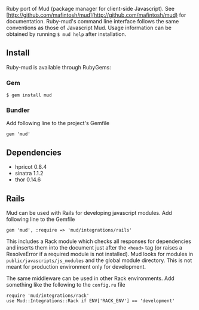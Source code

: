 Ruby port of Mud (package manager for client-side Javascript). See [http://github.com/mafintosh/mud](http://github.com/mafintosh/mud) for documentation. Ruby-mud's command line interface follows the same conventions as those of Javascript Mud. Usage information can be obtained by running `$ mud help` after installation.

## Install

Ruby-mud is available through RubyGems:

### Gem

    $ gem install mud

### Bundler

Add following line to the project's Gemfile

    gem 'mud'

## Dependencies

* hpricot 0.8.4
* sinatra 1.1.2
* thor 0.14.6

## Rails

Mud can be used with Rails for developing javascript modules. Add following line to the Gemfile

    gem 'mud', :require => 'mud/integrations/rails'
  
This includes a Rack module which checks all responses for dependencies and inserts them into the document just after the `<head>` tag (or raises a ResolveError if a required module is not installed). Mud looks for modules in `public/javascripts/js_modules` and the global module directory. This is not meant for production environment only for development.
  
The same middleware can be used in other Rack environments. Add something like the following to the `config.ru` file

    require 'mud/integrations/rack'
    use Mud::Integrations::Rack if ENV['RACK_ENV'] == 'development'


